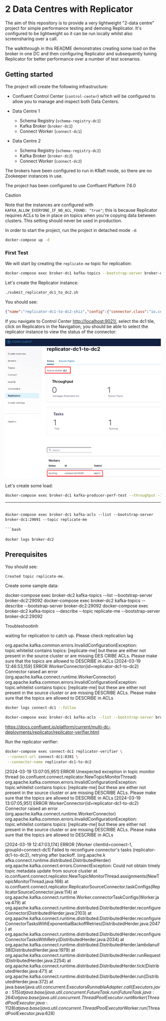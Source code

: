# 2 Data Centres with Replicator

The aim of this repository is to provide a very lightweight "2-data centre" project for simple performance testing and demoing Replicator.  It's configured to be lightweight so it can be run locally whilst also screensharing over a call.

The walkthrough in this README demonstrates creating some load on the broker in one DC and then configuring Replicator and subsequently tuning Replicator for better performance over a number of test scenarios.

## Getting started

The project will create the following infrastructure:

- Confluent Control Center (`control-center`) which will be configured to allow you to manage and inspect both Data Centers.

- Data Centre 1
  - Schema Registry (`schema-registry-dc1`)
  - Kafka Broker (`broker-dc1`)
  - Connect Worker (`connect-dc1`)

- Data Centre 2
  - Schema Registry (`schema-registry-dc2`)
  - Kafka Broker (`broker-dc2`)
  - Connect Worker (`connect-dc2`)

The brokers have been configured to run in KRaft mode, so there are no Zookeeper instances in use.  

The project has been configured to use Confluent Platform 7.6.0

> [!CAUTION]
> Note that the instances are configured with `KAFKA_ALLOW_EVERYONE_IF_NO_ACL_FOUND: "true"`; this is because Replicator requires ACLs to be in place on topics when you're copying data between clusters.  This setting should never be used in production.

In order to start the project, run the project in detached mode `-d`:

```bash
docker-compose up -d
```

### First Test

We will start by creating the `replicate-me` topic for replication:

```bash
docker-compose exec broker-dc1 kafka-topics --bootstrap-server broker-dc1:29091 --topic replicate-me --replication-factor 1 --partitions 1 --create
```

Let's create the Replicator instance:

```bash
./submit_replicator_dc1_to_dc2.sh
```

You should see:

```json
{"name":"replicator-dc1-to-dc2-shiz","config":{"connector.class":"io.confluent.connect.replicator.ReplicatorSourceConnector","topic.whitelist":"replicate-me","key.converter":"io.confluent.connect.replicator.util.ByteArrayConverter","value.converter":"io.confluent.connect.replicator.util.ByteArrayConverter","src.kafka.bootstrap.servers":"broker-dc1:29091","src.consumer.group.id":"replicator-dc1-to-dc2-topic1","src.consumer.interceptor.classes":"io.confluent.monitoring.clients.interceptor.MonitoringConsumerInterceptor","src.consumer.confluent.monitoring.interceptor.bootstrap.servers":"broker-dc2:29092","src.kafka.timestamps.topic.replication.factor":"1","src.kafka.timestamps.producer.interceptor.classes":"io.confluent.monitoring.clients.interceptor.MonitoringProducerInterceptor","src.kafka.timestamps.producer.confluent.monitoring.interceptor.bootstrap.servers":"broker-dc2:29092","dest.kafka.bootstrap.servers":"broker-dc2:29092","confluent.topic.replication.factor":"1","provenance.header.enable":"true","header.converter":"io.confluent.connect.replicator.util.ByteArrayConverter","tasks.max":"1","topic.auto.create":"true","topic.rename.format":"xxxxxxxx..replicated","name":"replicator-dc1-to-dc2-shiz"},"tasks":[],"type":"source"}
```

If you navigate to Control Center <http://localhost:9021/>, select the dc1 tile, click on Replicators in the Navigation, you should be able to select the replicator instance to view the status of the connector:

![Control Center Replicator Status](images/dc1-replicator-status.png "DC1 Replicator Status")

Let's create some load:

```bash
docker-compose exec broker-dc1 kafka-producer-perf-test --throughput -1 --num-records 1000000 --topic replicate-me --record-size 10 --producer-props bootstrap.servers='broker-dc1:29091' acks=all
```


-------

```

docker-compose exec broker-dc1 kafka-acls --list --bootstrap-server broker-dc1:29091 --topic replicate-me

```bash

docker logs broker-dc2
```

## Prerequisites


You should see:

```bash
Created topic replicate-me.
```

Create some sample data:





docker-compose exec broker-dc2 kafka-topics --list --bootstrap-server broker-dc2:29092
docker-compose exec broker-dc2 kafka-topics --describe --bootstrap-server broker-dc2:29092
docker-compose exec broker-dc2 kafka-topics --describe --topic replicate-me --bootstrap-server broker-dc2:29092




Troubleshootinh

waiting for replication to catch up.  Please check replication lag

org.apache.kafka.common.errors.InvalidConfigurationException: topic.whitelist contains topics: [replicate-me] but these are either not present in the source cluster or are missing DES
CRIBE ACLs. Please make sure that the topics are allowed to DESCRIBE in ACLs
[2024-03-19 12:46:53,159] ERROR WorkerConnector{id=replicator-dc1-to-dc2} Connector raised an error (org.apache.kafka.connect.runtime.WorkerConnector)
org.apache.kafka.common.errors.InvalidConfigurationException: topic.whitelist contains topics: [replicate-me] but these are either not present in the source cluster or are missing DESCRIBE ACLs. Please make sure that the topics are allowed to DESCRIBE in ACLs

```bash
docker logs connect-dc1 --follow
```

```bash
docker-compose exec broker-dc1 kafka-acls --list --bootstrap-server broker-dc1:29091 --topic replicate-me
```


https://docs.confluent.io/platform/current/multi-dc-deployments/replicator/replicator-verifier.html

Run the replicator verifier:

```bash
docker-compose exec connect-dc1 replicator-verifier \
 --connect-url connect-dc1:8381 \
 --connector-name replicator-dc1-to-dc2
```

[2024-03-19 13:07:05,951] ERROR Unexpected exception in topic monitor thread (io.confluent.connect.replicator.NewTopicMonitorThread)
org.apache.kafka.common.errors.InvalidConfigurationException: topic.whitelist contains topics: [replicate-me] but these are either not present in the source cluster or are missing DESCRIBE ACLs. Please make sure that the topics are allowed to DESCRIBE in ACLs
[2024-03-19 13:07:05,951] ERROR WorkerConnector{id=replicator-dc1-to-dc2} Connector raised an error (org.apache.kafka.connect.runtime.WorkerConnector)
org.apache.kafka.common.errors.InvalidConfigurationException: topic.whitelist contains topics: [replicate-me] but these are either not present in the source cluster or are missing DESCRIBE ACLs. Please make sure that the topics are allowed to DESCRIBE in ACLs





[2024-03-19 12:47:03,174] ERROR [Worker clientId=connect-1, groupId=connect-dc1] Failed to reconfigure connector's tasks (replicator-dc1-to-dc2), retrying after backoff. (org.apache.k
afka.connect.runtime.distributed.DistributedHerder)
org.apache.kafka.connect.errors.ConnectException: Could not obtain timely topic metadata update from source cluster
        at io.confluent.connect.replicator.NewTopicMonitorThread.assignments(NewTopicMonitorThread.java:168)
        at io.confluent.connect.replicator.ReplicatorSourceConnector.taskConfigs(ReplicatorSourceConnector.java:114)
        at org.apache.kafka.connect.runtime.Worker.connectorTaskConfigs(Worker.java:479)
        at org.apache.kafka.connect.runtime.distributed.DistributedHerder.reconfigureConnector(DistributedHerder.java:2103)
        at org.apache.kafka.connect.runtime.distributed.DistributedHerder.reconfigureConnectorTasksWithExponentialBackoffRetries(DistributedHerder.java:2047)
        at org.apache.kafka.connect.runtime.distributed.DistributedHerder.reconfigureConnectorTasksWithRetry(DistributedHerder.java:2034)
        at org.apache.kafka.connect.runtime.distributed.DistributedHerder.lambda$null$38(DistributedHerder.java:1979)
        at org.apache.kafka.connect.runtime.distributed.DistributedHerder.runRequest(DistributedHerder.java:2254)
        at org.apache.kafka.connect.runtime.distributed.DistributedHerder.tick(DistributedHerder.java:471)
        at org.apache.kafka.connect.runtime.distributed.DistributedHerder.run(DistributedHerder.java:372)
        at java.base/java.util.concurrent.Executors$RunnableAdapter.call(Executors.java:515)
        at java.base/java.util.concurrent.FutureTask.run(FutureTask.java:264)
        at java.base/java.util.concurrent.ThreadPoolExecutor.runWorker(ThreadPoolExecutor.java:1128)
        at java.base/java.util.concurrent.ThreadPoolExecutor$Worker.run(ThreadPoolExecutor.java:628)